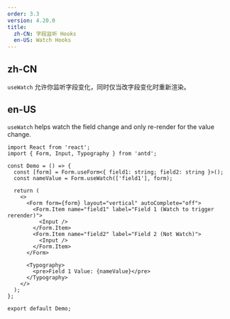 ```yaml
---
order: 3.3
version: 4.20.0
title:
  zh-CN: 字段监听 Hooks
  en-US: Watch Hooks
---
```


## zh-CN

`useWatch` 允许你监听字段变化，同时仅当改字段变化时重新渲染。

## en-US

`useWatch` helps watch the field change and only re-render for the value change.

```tsx
import React from 'react';
import { Form, Input, Typography } from 'antd';

const Demo = () => {
  const [form] = Form.useForm<{ field1: string; field2: string }>();
  const nameValue = Form.useWatch(['field1'], form);

  return (
    <>
      <Form form={form} layout="vertical" autoComplete="off">
        <Form.Item name="field1" label="Field 1 (Watch to trigger rerender)">
          <Input />
        </Form.Item>
        <Form.Item name="field2" label="Field 2 (Not Watch)">
          <Input />
        </Form.Item>
      </Form>

      <Typography>
        <pre>Field 1 Value: {nameValue}</pre>
      </Typography>
    </>
  );
};

export default Demo;
```
